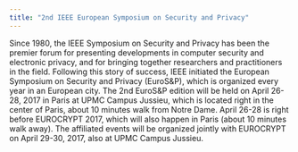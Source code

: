 ```yaml
---
title: "2nd IEEE European Symposium on Security and Privacy"
---
```


Since 1980, the IEEE Symposium on Security and Privacy has been the premier forum for presenting developments in computer security and electronic privacy, and for bringing together researchers and practitioners in the field. Following this story of success, IEEE initiated the European Symposium on Security and Privacy (EuroS&P), which is organized every year in an European city.
The 2nd EuroS&P edition will be held on April 26-28, 2017 in Paris at UPMC Campus Jussieu, which is located right in the center of Paris, about 10 minutes walk from Notre Dame. April 26-28 is right before EUROCRYPT 2017, which will also happen in Paris (about 10 minutes walk away). The affiliated events will be organized jointly with EUROCRYPT on April 29-30, 2017, also at UPMC Campus Jussieu.

